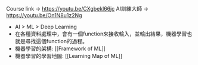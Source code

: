 Course link -> https://youtu.be/CXgbekl66jc
AI訓練大師 -> https://youtu.be/On1N8u1z2Ng

+ AI > ML > Deep Learning
+ 在各種資料處理中，會有一個function來接收輸入，並輸出結果，機器學習也就是尋找這個function的過程。
+ 機器學習的架構: [[Framework of ML]]
+ 機器學習的學習地圖: [[Learning Map of ML]]

